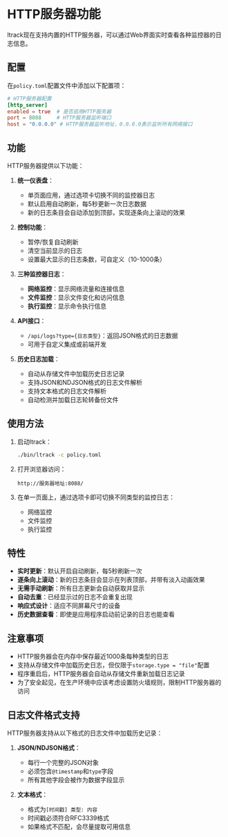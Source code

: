 # HTTP服务器功能

ltrack现在支持内置的HTTP服务器，可以通过Web界面实时查看各种监控器的日志信息。

## 配置

在`policy.toml`配置文件中添加以下配置项：

```toml
# HTTP服务器配置
[http_server]
enabled = true  # 是否启用HTTP服务器
port = 8088     # HTTP服务器监听端口
host = "0.0.0.0" # HTTP服务器监听地址，0.0.0.0表示监听所有网络接口
```

## 功能

HTTP服务器提供以下功能：

1. **统一仪表盘**：
   - 单页面应用，通过选项卡切换不同的监控器日志
   - 默认启用自动刷新，每5秒更新一次日志数据
   - 新的日志条目会自动添加到顶部，实现逐条向上滚动的效果

2. **控制功能**：
   - 暂停/恢复自动刷新
   - 清空当前显示的日志
   - 设置最大显示的日志条数，可自定义（10-1000条）

3. **三种监控器日志**：
   - **网络监控**：显示网络流量和连接信息
   - **文件监控**：显示文件变化和访问信息
   - **执行监控**：显示命令执行信息

4. **API接口**：
   - `/api/logs?type={日志类型}`：返回JSON格式的日志数据
   - 可用于自定义集成或前端开发

5. **历史日志加载**：
   - 自动从存储文件中加载历史日志记录
   - 支持JSON和NDJSON格式的日志文件解析
   - 支持文本格式的日志文件解析
   - 自动检测并加载日志轮转备份文件

## 使用方法

1. 启动ltrack：
   ```bash
   ./bin/ltrack -c policy.toml
   ```

2. 打开浏览器访问：
   ```
   http://服务器地址:8088/
   ```

3. 在单一页面上，通过选项卡即可切换不同类型的监控日志：
   - 网络监控
   - 文件监控
   - 执行监控

## 特性

- **实时更新**：默认开启自动刷新，每5秒刷新一次
- **逐条向上滚动**：新的日志条目会显示在列表顶部，并带有淡入动画效果
- **无需手动刷新**：所有日志更新会自动获取并显示
- **自动去重**：已经显示过的日志不会重复出现
- **响应式设计**：适应不同屏幕尺寸的设备
- **历史数据查看**：即使是应用程序启动前记录的日志也能查看

## 注意事项

- HTTP服务器会在内存中保存最近1000条每种类型的日志
- 支持从存储文件中加载历史日志，但仅限于`storage.type = "file"`配置
- 程序重启后，HTTP服务器会自动从存储文件重新加载日志记录
- 为了安全起见，在生产环境中应该考虑设置防火墙规则，限制HTTP服务器的访问

## 日志文件格式支持

HTTP服务器支持从以下格式的日志文件中加载历史记录：

1. **JSON/NDJSON格式**：
   - 每行一个完整的JSON对象
   - 必须包含`@timestamp`和`type`字段
   - 所有其他字段会被作为数据字段显示

2. **文本格式**：
   - 格式为`[时间戳] 类型: 内容`
   - 时间戳必须符合RFC3339格式
   - 如果格式不匹配，会尽量提取可用信息 